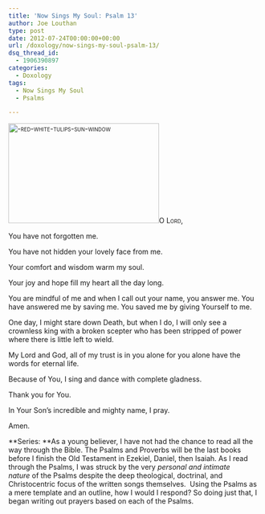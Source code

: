 ```yaml
---
title: 'Now Sings My Soul: Psalm 13'
author: Joe Louthan
type: post
date: 2012-07-24T00:00:00+00:00
url: /doxology/now-sings-my-soul-psalm-13/
dsq_thread_id:
  - 1906390897
categories:
  - Doxology
tags:
  - Now Sings My Soul
  - Psalms

---
```

<div style="font-variant: small-caps;">
  <a href="https://i1.wp.com/theologic.us/wp-content/uploads/2013/02/red-white-tulips-sun-window.jpg"><img class="alignright size-medium wp-image-1817" alt="-red-white-tulips-sun-window" src="https://i1.wp.com/theologic.us/wp-content/uploads/2013/02/red-white-tulips-sun-window.jpg?resize=300%2C199" width="300" height="199" srcset="https://i1.wp.com/theologic.us/wp-content/uploads/2013/02/red-white-tulips-sun-window.jpg?resize=300%2C199 300w, https://i1.wp.com/theologic.us/wp-content/uploads/2013/02/red-white-tulips-sun-window.jpg?w=400 400w" sizes="(max-width: 300px) 100vw, 300px" data-recalc-dims="1" /></a>O Lord,
</div>

You have not forgotten me.

You have not hidden your lovely face from me.

Your comfort and wisdom warm my soul.

Your joy and hope fill my heart all the day long.

You are mindful of me and when I call out your name, you answer me. You have answered me by saving me. You saved me by giving Yourself to me.

One day, I might stare down Death, but when I do, I will only see a crownless king with a broken scepter who has been stripped of power where there is little left to wield.

My Lord and God, all of my trust is in you alone for you alone have the words for eternal life.

Because of You, I sing and dance with complete gladness.

Thank you for You.

In Your Son’s incredible and mighty name, I pray.

Amen.

**Series: **As a young believer, I have not had the chance to read all the way through the Bible. The Psalms and Proverbs will be the last books before I finish the Old Testament in Ezekiel, Daniel, then Isaiah. As I read through the Psalms, I was struck by the very _personal and intimate nature_ of the Psalms despite the deep theological, doctrinal, and Christocentric focus of the written songs themselves.  Using the Psalms as a mere template and an outline, how I would I respond? So doing just that, I began writing out prayers based on each of the Psalms.